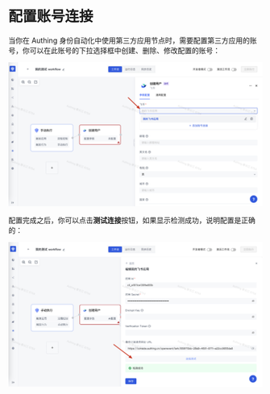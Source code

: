 # 配置账号连接

当你在 Authing 身份自动化中使用第三方应用节点时，需要配置第三方应用的账号，你可以在此账号的下拉选择框中创建、删除、修改配置的账号：

![](../static/boxcnlszOWaqr7CLj6rLS5pOxZe.png)

配置完成之后，你可以点击<strong>测试连接</strong>按钮，如果显示检测成功，说明配置是正确的：

![](../static/boxcnqi5hR3i9gg0mLJwCsVMkVX.png)

